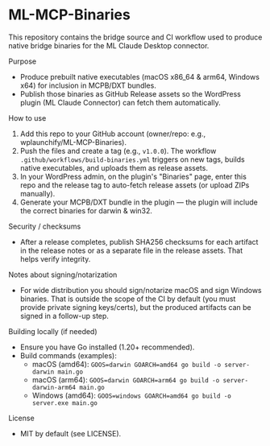 # ML-MCP-Binaries

This repository contains the bridge source and CI workflow used to produce native bridge binaries for the ML Claude Desktop connector.

Purpose
- Produce prebuilt native executables (macOS x86_64 & arm64, Windows x64) for inclusion in MCPB/DXT bundles.
- Publish those binaries as GitHub Release assets so the WordPress plugin (ML Claude Connector) can fetch them automatically.

How to use
1. Add this repo to your GitHub account (owner/repo: e.g., wplaunchify/ML-MCP-Binaries).
2. Push the files and create a tag (e.g., `v1.0.0`). The workflow `.github/workflows/build-binaries.yml` triggers on new tags, builds native executables, and uploads them as release assets.
3. In your WordPress admin, on the plugin's "Binaries" page, enter this repo and the release tag to auto-fetch release assets (or upload ZIPs manually).
4. Generate your MCPB/DXT bundle in the plugin — the plugin will include the correct binaries for darwin & win32.

Security / checksums
- After a release completes, publish SHA256 checksums for each artifact in the release notes or as a separate file in the release assets. That helps verify integrity.

Notes about signing/notarization
- For wide distribution you should sign/notarize macOS and sign Windows binaries. That is outside the scope of the CI by default (you must provide private signing keys/certs), but the produced artifacts can be signed in a follow-up step.

Building locally (if needed)
- Ensure you have Go installed (1.20+ recommended).
- Build commands (examples):
  - macOS (amd64): `GOOS=darwin GOARCH=amd64 go build -o server-darwin main.go`
  - macOS (arm64): `GOOS=darwin GOARCH=arm64 go build -o server-darwin-arm64 main.go`
  - Windows (amd64): `GOOS=windows GOARCH=amd64 go build -o server.exe main.go`

License
- MIT by default (see LICENSE).